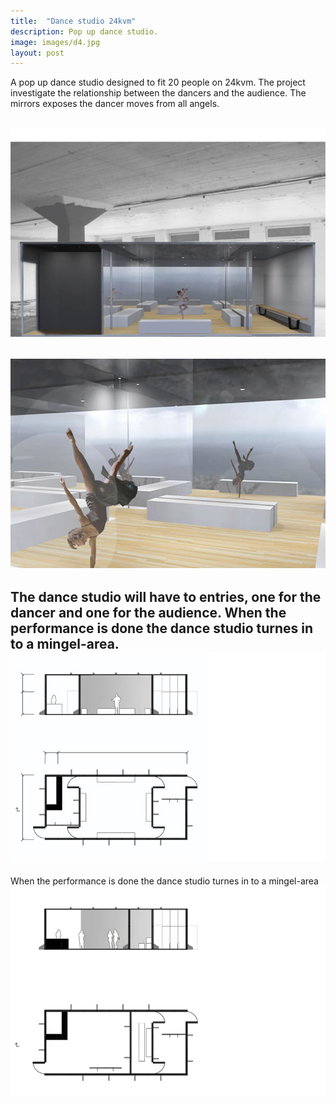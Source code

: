 ```yaml
---
title:  "Dance studio 24kvm"
description: Pop up dance studio.
image: images/d4.jpg
layout: post
---
```

A pop up dance studio designed to fit 20 people on 24kvm. 
The project investigate the relationship between the dancers and the audience. 
The mirrors exposes the dancer moves from all angels.

![](/images/1D.jpg)
---
![](/images/2D.jpg)
---
The dance studio will have to entries, one for the dancer and one for the audience.
When the performance is done the dance studio turnes in to a mingel-area. 
![](/images/4D.jpg)
---
When the performance is done the dance studio turnes in to a mingel-area
![](/images/3D.jpg)

